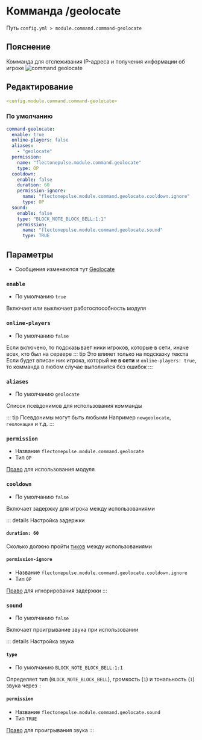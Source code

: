 # Комманда /geolocate
Путь `config.yml > module.command.command-geolocate`

## Пояснение
Комманда для отслеживания IP-адреса и получения информации об игроке
![command geolocate](/commandgeolocate.png)

## Редактирование
```yaml
<config.module.command.command-geolocate>
```

### По умолчанию
```yaml
command-geolocate:
  enable: true
  online-players: false
  aliases:
    - "geolocate"
  permission:
    name: "flectonepulse.module.command.geolocate"
    type: OP
  cooldown:
    enable: false
    duration: 60
    permission-ignore:
      name: "flectonepulse.module.command.geolocate.cooldown.ignore"
      type: OP
  sound:
    enable: false
    type: "BLOCK_NOTE_BLOCK_BELL:1:1"
    permission:
      name: "flectonepulse.module.command.geolocate.sound"
      type: TRUE
```

## Параметры

- Сообщения изменяются тут [Geolocate](/ru/messages/ru_ru/module/command/command-geolocate/)

### `enable`
- По умолчанию `true`

Включает или выключает работоспособность модуля

### `online-players`
- По умолчанию `false`

Если включено, то подсказывает ники игроков, которые в сети, иначе всех, кто был на сервере
::: tip Это влияет только на подсказку текста
Если будет вписан ник игрока, который **не в сети** и `online-players: true`, то комманда в любом случае выполнится без ошибок
:::

### `aliases`
- По умолчанию `geolocate`

Список псевдонимов для использования комманды

::: tip Псевдонимы могут быть любыми
Например `newgeolocate`, `геолокация` и т.д.
:::

### `permission`
- Название `flectonepulse.module.command.geolocate`
- Тип `OP`

[Право](/ru/config/module/#пояснение) для использования модуля

### `cooldown`
- По умолчанию `false`

Включает задержку для игрока между использованиями

::: details Настройка задержки
#### `duration: 60`

Сколько должно пройти [тиков](https://ru.minecraft.wiki/w/%D0%A2%D0%B0%D0%BA%D1%82) между использованиями

#### `permission-ignore`
- Название `flectonepulse.module.command.geolocate.cooldown.ignore`
- Тип `OP`

[Право](/ru/config/module/#пояснение) для игнорирования задержки
:::

### `sound`
- По умолчанию `false`

Включает проигрывание звука при использовании

::: details Настройка звука
#### `type`
- По умолчанию `BLOCK_NOTE_BLOCK_BELL:1:1`

Определяет тип (`BLOCK_NOTE_BLOCK_BELL`), громкость (`1`) и тональность (`1`) звука через `:`

#### `permission`
- Название `flectonepulse.module.command.geolocate.sound`
- Тип `TRUE`

[Право](/ru/config/module/#пояснение) для проигрывания звука
:::